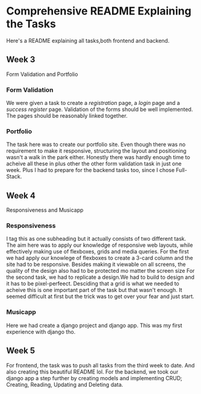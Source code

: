 # Comprehensive README Explaining the Tasks
Here's a README explaining all tasks,both frontend and backend.
## Week 3
Form Validation and Portfolio
### Form Validation
We were given a task to create a *registration* page, a *login* page and a *success register* page. Validation of the forms should be well implemented. The pages should be reasonably linked together.
### Portfolio
The task here was to create our portfolio site. Even though there was no requirement to make it responsive, structuring the layout and positioning wasn't a walk in the park either.
Honestly there was hardly enough time to acheive all these in plus other the other form validation task in just one week. Plus I had to prepare for the backend tasks too, since I chose Full-Stack.
## Week 4
Responsiveness and Musicapp
### Responsiveness
I tag this as one subheading but it actually consists of two different task. The aim here was to apply our knowledge of responsive web layouts, while effectively making use of flexboxes, grids and media queries.
For the first  we had apply our knowlege of flexboxes to create a 3-card column and the site had to be responsive. Besides making it viewable on all screens, the quality of the design also had to be protected mo matter the screen size
For the second task, we had to replicate a design.We had to build to design and it has to be pixel-perfeect. Desciding that a grid is what we needed to acheive this is one important part of the task but that wasn't enough. It seemed difficult at first but the trick was to get over your fear and just start.
### Musicapp
Here we had create a django project and django app. This was my first experience with django tho.
## Week 5
For frontend, the task was to push all tasks from the third week to date. And also creating this beautiful README lol.
For the backend, we took our django app a step further by creating models and implementing CRUD; Creating, Reading, Updating and Deleting data.
